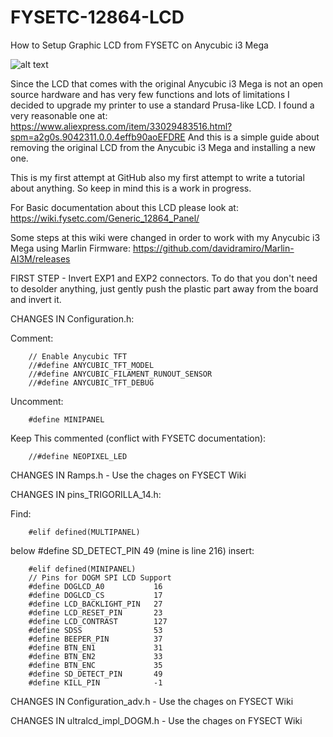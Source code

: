 # FYSETC-12864-LCD
How to Setup Graphic LCD from FYSETC on Anycubic i3 Mega

![alt text](https://wiki.fysetc.com/images/Generic_12864_TOP.png)

Since the LCD that comes with the original Anycubic i3 Mega is not an open source hardware and has very few functions and lots of limitations I decided to upgrade my printer to use a standard Prusa-like LCD.
I found a very reasonable one at: 
https://www.aliexpress.com/item/33029483516.html?spm=a2g0s.9042311.0.0.4effb90aoEFDRE
And this is a simple guide about removing the original LCD from the Anycubic i3 Mega and installing a new one. 

This is my first attempt at GitHub also my first attempt to write a tutorial about anything. So keep in mind this is a work in progress.

For Basic documentation about this LCD please look at:  
https://wiki.fysetc.com/Generic_12864_Panel/

Some steps at this wiki were changed in order to work with my Anycubic i3 Mega using Marlin Firmware: https://github.com/davidramiro/Marlin-AI3M/releases

FIRST STEP - Invert EXP1 and EXP2 connectors. To do that you don't need to desolder anything, just gently push the plastic part away from the board and invert it. 

CHANGES IN Configuration.h:

Comment:

        // Enable Anycubic TFT
        //#define ANYCUBIC_TFT_MODEL
        //#define ANYCUBIC_FILAMENT_RUNOUT_SENSOR
        //#define ANYCUBIC_TFT_DEBUG

Uncomment:

        #define MINIPANEL

Keep This commented (conflict with FYSETC documentation):

        //#define NEOPIXEL_LED

CHANGES IN Ramps.h - Use the chages on FYSECT Wiki

CHANGES IN pins_TRIGORILLA_14.h:

Find: 

        #elif defined(MULTIPANEL)

below #define SD_DETECT_PIN 49 (mine is line 216) insert:

        #elif defined(MINIPANEL)
        // Pins for DOGM SPI LCD Support
        #define DOGLCD_A0           16
        #define DOGLCD_CS           17
        #define LCD_BACKLIGHT_PIN   27 
        #define LCD_RESET_PIN       23
        #define LCD_CONTRAST        127
        #define SDSS                53
        #define BEEPER_PIN          37
        #define BTN_EN1             31
        #define BTN_EN2             33
        #define BTN_ENC             35
        #define SD_DETECT_PIN       49
        #define KILL_PIN            -1
        
 
 CHANGES IN Configuration_adv.h - Use the chages on FYSECT Wiki
 
 CHANGES IN ultralcd_impl_DOGM.h - Use the chages on FYSECT Wiki
